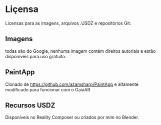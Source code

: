 # Liçensa

Licensas para as imagens, arquivos .USDZ e repositórios Git:

## Imagens
todas são do Google, nenhuma imagem contém direitos autoriais e estão disponíveis para uso gratuito.


## PaintApp
Clonado de https://github.com/azamsharp/PaintApp e altamente modificado para funcionar com o GaiaAR.

## Recursos USDZ
Disponíveis no Reality Composer ou criados por mim no Blender.

